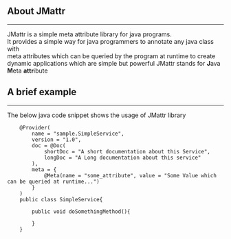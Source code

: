 ## About JMattr
----------
JMattr is a simple meta attribute library for java programs.  
It provides a simple way for java programmers to annotate any java class with  
meta attributes which can be queried by the program at runtime to create dynamic applications which are simple but powerful  JMattr stands for **J**ava **M**eta **attr**ibute 

## A brief example  
---------
The below java code snippet shows the usage of JMattr library  
		
        @Provider(
        	name = "sample.SimpleService",
            version = "1.0",
            doc = @Doc(
            	shortDoc = "A short documentation about this Service",
                longDoc = "A Long documentation about this service"
            ),
            meta = {
            	@Meta(name = "some_attribute", value = "Some Value which can be queried at runtime...")
            }
        )
        public class SimpleService{
        	
            public void doSomethingMethod(){
            
            }
        }

